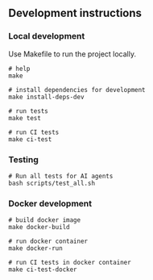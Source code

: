 ## Development instructions

### Local development

Use Makefile to run the project locally.

```shell
# help
make

# install dependencies for development
make install-deps-dev

# run tests
make test

# run CI tests
make ci-test
```

### Testing

```shell
# Run all tests for AI agents
bash scripts/test_all.sh
```

### Docker development

```shell
# build docker image
make docker-build

# run docker container
make docker-run

# run CI tests in docker container
make ci-test-docker
```
